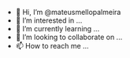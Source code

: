 - 👋 Hi, I’m @mateusmellopalmeira
- 👀 I’m interested in ...
- 🌱 I’m currently learning ...
- 💞️ I’m looking to collaborate on ...
- 📫 How to reach me ...

<!---
mateusmellopalmeira/mateusmellopalmeira is a ✨ special ✨ repository because its `README.md` (this file) appears on your GitHub profile.
You can click the Preview link to take a look at your changes.
--->
